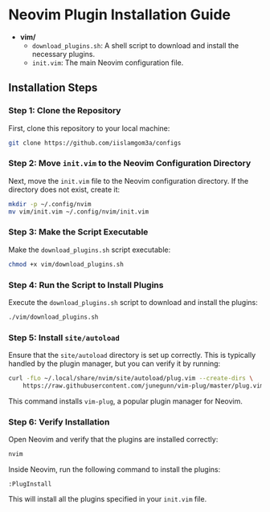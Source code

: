# Neovim Plugin Installation Guide


- **vim/**
  - `download_plugins.sh`: A shell script to download and install the necessary plugins.
  - `init.vim`: The main Neovim configuration file.

## Installation Steps

### Step 1: Clone the Repository

First, clone this repository to your local machine:

```bash
git clone https://github.com/iislamgom3a/configs
```

### Step 2: Move `init.vim` to the Neovim Configuration Directory

Next, move the `init.vim` file to the Neovim configuration directory. If the directory does not exist, create it:

```bash
mkdir -p ~/.config/nvim
mv vim/init.vim ~/.config/nvim/init.vim
```

### Step 3: Make the Script Executable

Make the `download_plugins.sh` script executable:

```bash
chmod +x vim/download_plugins.sh
```

### Step 4: Run the Script to Install Plugins

Execute the `download_plugins.sh` script to download and install the plugins:

```bash
./vim/download_plugins.sh
```

### Step 5: Install `site/autoload`

Ensure that the `site/autoload` directory is set up correctly. This is typically handled by the plugin manager, but you can verify it by running:

```bash
curl -fLo ~/.local/share/nvim/site/autoload/plug.vim --create-dirs \
    https://raw.githubusercontent.com/junegunn/vim-plug/master/plug.vim
```

This command installs `vim-plug`, a popular plugin manager for Neovim.

### Step 6: Verify Installation

Open Neovim and verify that the plugins are installed correctly:

```bash
nvim
```

Inside Neovim, run the following command to install the plugins:

```vim
:PlugInstall
```

This will install all the plugins specified in your `init.vim` file.
